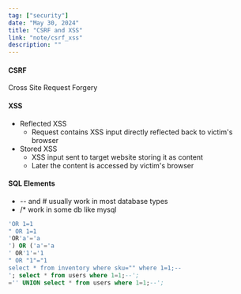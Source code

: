 ```yaml
---
tag: ["security"]
date: "May 30, 2024"
title: "CSRF and XSS"
link: "note/csrf_xss"
description: ""
---
```


#### CSRF

Cross Site Request Forgery

#### XSS

- Reflected XSS
  - Request contains XSS input directly reflected back to victim's browser
- Stored XSS
  - XSS input sent to target website storing it as content
  - Later the content is accessed by victim's browser

#### SQL Elements

- -- and # usually work in most database types
- /* work in some db like mysql

```sql
'OR 1=1
" OR 1=1
'OR'a'='a
') OR ('a'='a
' OR'1'='1
" OR "1"="1
select * from inventory where sku="" where 1=1;--
'; select * from users where 1=1;--';
='' UNION select * from users where 1=1;--';
```
